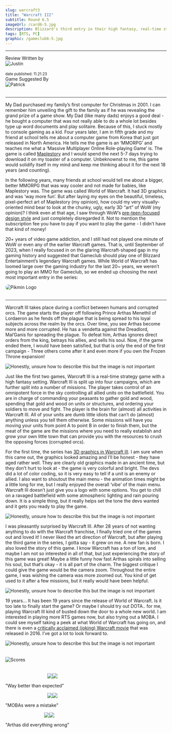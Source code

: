 ```yaml
---
slug: warcraft3
title: "Warcraft III"
subtitle: Round 6.5
imageUrl: /card6-5.jpg
description: Blizzard's third entry in their high fantasy, real-time strategy series
tags: [RTS, PC]
graphic: /gameclub6-5.jpg
---
```

---
<div class="reviewinfo">
	
<div style=""><span>Review Written by</span>
<div class="reviewimg"><img src="/reviews/reviewjustin.png"
alt="Justin"/> </div><br>
<sub>date published: 11.21.23</sub></div>

<div style=""><span>Game Suggested By</span>
<div class="reviewimg"><img src="/reviews/reviewjustin.png"
alt="Patrick"/> </div><br></div>

</div>

---

My Dad purchased my family’s first computer for Christmas in 2001. I can remember him unveiling the gift to the family as if he was revealing the grand prize of a game show. My Dad (like many dads) enjoys a good deal - he bought a computer that was not really able to do a whole lot besides type up word documents and play solitaire. Because of this, I stuck mostly to console gaming as a kid. Four years later, I am in fifth grade and my friend at school tells me about a computer game from Korea that just got released in North America. He tells me the game is an ‘MMORPG’ and teaches me what a ‘Massive Multiplayer Online Role-playing Game’ is. The game is called [Maplestory](/reviews/warcraft3/maplestory.png) and I would spend the next 5-7 days trying to download it on my toaster of a computer. Unbeknownst to me, this game would solidify itself in my mind and keep me thinking about it for the next 18 years (and counting). 

In the following years, many friends at school would tell me about a bigger, better MMORPG that was way cooler and not made for babies, like Maplestory was. The game was called World of Warcraft. It had 3D graphics and was ‘way more fun’. But after laying my eyes on the beautiful, timeless, pixel-perfect art of Maplestory (my opinion), how could my very visually-oriented mind bear to look at the chunky, ugly, early 3D “art” of WoW (my opinion)? I think even at that age, I saw through WoW’s [pre-teen-focused design style](/reviews/warcraft3/preteen.png) and just completely disregarded it. Not to mention the subscription fee you have to pay if you want to play the game - I didn’t have that kind of money! 

20+ years of video game addiction, and I still had not played one minute of WoW or even any of the earlier Warcraft games. That is, until September of 2023, when I really focused in on the glaring Warcraft-shaped gap in my gaming history and suggested that Gameclub should play one of Blizzard Entertainment’s legendary Warcraft games. While World of Warcraft has loomed large over the gaming industry for the last 20~ years, we weren’t going to play an MMO for Gameclub, so we ended up choosing the next most important entry in the series:
<div class="reviewlogo"><img src="/reviews/warcraft3/logo.png"
alt="Pikmin Logo" style="border-radius: 20px;"/></div><br>

---

Warcraft III takes place during a conflict between humans and corrupted orcs. The game starts the player off following Prince Arthas Menethil of Lordaeron as he fends off the plague that is being spread to his loyal subjects across the realm by the orcs. Over time, you see Arthas become more and more corrupted. He has a vendetta against the Dreadlord, Mal’Ganis for spreading the plague. To defeat him, Arthas ignores direct orders from the king, betrays his allies, and sells his soul. Now, if the game ended there, I would have been satisfied, but that is only the end of the first campaign - Three others come after it and even more if you own the Frozen Throne expansion!


<div class="reviewsplit"><img src="/reviews/warcraft3/cutscene.gif"
alt="Honestly, unsure how to describe this but the image is not important"/><div>

Just like the first two games, Warcraft III is a real-time strategy game with a high fantasy setting. Warcraft III is split up into four campaigns, which are further split into a number of missions. The player takes control of an omnipotent force in the sky controlling all allied units on the battlefield. You are in charge of commanding your peasants to gather gold and wood, spending that gold and wood on units or structures, and ordering your soldiers to move and fight. The player is the brain for (almost) all activities in Warcraft III. All of your units are dumb little idiots that can’t do (almost) anything unless you tell them otherwise. Some missions will have you moving your units from point A to point B in order to finish them, but the meat of the game are the missions where you need to really establish and grow your own little town that can provide you with the resources to crush the opposing forces (corrupted orcs). 

For the first time, the series has [3D graphics in Warcraft III](/reviews/warcraft3/tinker.gif). I am sure when this came out, the graphics looked amazing and I’ll be honest - they have aged rather well. They are clearly old graphics made in an ancient time, but they don’t hurt to look at - the game is very colorful and bright. The devs did a lot of color coding, so it is very easy to tell if a unit is an enemy or allied. I also want to shoutout the main menu - the animation times might be a little long for me, but I really enjoyed the overall ‘vibe’ of the main menu. Warcraft III doesn’t just give you a logo with some options. You get to chill on a ravaged battlefield with some atmospheric lighting and rain pouring down. It is a simple thing, but it really helps set the tone the devs wanted and it gets you ready to play the game.


<div class="reviewsplit"><img src="/reviews/warcraft3/menu.gif"
alt="Honestly, unsure how to describe this but the image is not important"/><div>

I was pleasantly surprised by Warcraft III. After 28 years of not wanting anything to do with the Warcraft franchise, I finally tried one of the games out and loved it! I never liked the art direction of Warcraft, but after playing the third game in the series, I gotta say - it grew on me. A new fan is born. I also loved the story of this game. I know Warcraft has a ton of lore, and maybe I am not so interested in all of that, but just experiencing the story of this game was great! Maybe a little funny how fast Arthas spirals into selling his soul, but that’s okay - it is all part of the charm. The biggest critique I could give the game would be the camera zoom. Throughout the entire game, I was wishing the camera was more zoomed out. You kind of get used to it after a few missions, but it really would have been helpful. 


<div class="reviewsplit"><img src="/reviews/warcraft3/humans.png"
alt="Honestly, unsure how to describe this but the image is not important"/><div>

19 years… It has been 19 years since the release of World of Warcraft. Is it too late to finally start the game?  Or maybe I should try out DOTA.. for me, playing Warcraft III kind of busted down the door to a whole new world. I am interested in playing more RTS games now, but also trying out a MOBA. I could see myself taking a peek at what World of Warcraft has going on, and there is even a [critically acclaimed (joking) Warcraft movie](/reviews/warcraft3/tomatometer.png) that was released in 2016. I’ve got a lot to look forward to.


<div class="reviewsplit"><img src="/reviews/warcraft3/hood.gif"
alt="Honestly, unsure how to describe this but the image is not important"/><div>
<br><br>

<div class="reviewsplit"><img src="/reviews/scores/scoresoutline.png"
alt="Scores" /><div>

<br>
<br>

<div class="scores" style=" width: 100%;">
	 
<div class="stars"><img src="/reviews/reviewjustin.png" style="margin-left: 26%;"><img src="/reviews/scores/4star.png"><p>"Way better than expected"</p></div>

<div class="cstars"><img src="/reviews/reviewcullen.png" style="margin-left: 26%;"><img src="/reviews/scores/3star.png"><p>"MOBAs were a mistake"</p></div>

<div class="pstars"><img src="/reviews/reviewpatrick.png" style="margin-left: 24%;"><img src="/reviews/scores/4star.png"><p>"Arthas did everything wrong"</p></div>

</div>
